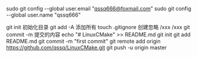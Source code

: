 
  sudo git config --global user.email "qssq666@foxmail.com"
  sudo git config --global user.name "qssq666"



git init 初始化目录
git add -A 添加所有
touch .gitignore 创建忽略 /xxx /xxx
git commit -m 提交的内容
echo "# LinuxCMake" >> README.md
git init
git add README.md
git commit -m "first commit"
git remote add origin https://github.com/qssq/LinuxCMake.git
git push -u origin master

